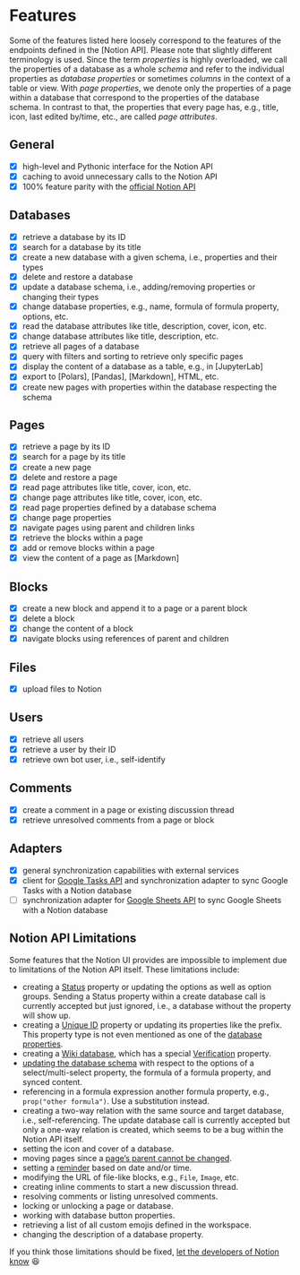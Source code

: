 # Features

Some of the features listed here loosely correspond to the features of the endpoints defined in the [Notion API].
Please note that slightly different terminology is used. Since the term *properties* is highly
overloaded, we call the properties of a database as a whole *schema* and refer to the individual
properties as *database properties* or sometimes *columns* in the context of a table or view.
With *page properties*, we denote only the properties of a page within a database that correspond
to the properties of the database schema. In contrast to that, the properties that every page has, e.g., title,
icon, last edited by/time, etc., are called *page attributes*.

## General

- [x] high-level and Pythonic interface for the Notion API
- [x] caching to avoid unnecessary calls to the Notion API
- [x] 100% feature parity with the [official Notion API]

## Databases

- [x] retrieve a database by its ID
- [x] search for a database by its title
- [x] create a new database with a given schema, i.e., properties and their types
- [x] delete and restore a database
- [x] update a database schema, i.e., adding/removing properties or changing their types
- [x] change database properties, e.g., name, formula of formula property, options, etc.
- [x] read the database attributes like title, description, cover, icon, etc.
- [x] change database attributes like title, description, etc.
- [x] retrieve all pages of a database
- [x] query with filters and sorting to retrieve only specific pages
- [x] display the content of a database as a table, e.g., in [JupyterLab]
- [x] export to [Polars], [Pandas], [Markdown], HTML, etc.
- [x] create new pages with properties within the database respecting the schema

## Pages

- [x] retrieve a page by its ID
- [x] search for a page by its title
- [x] create a new page
- [x] delete and restore a page
- [x] read page attributes like title, cover, icon, etc.
- [x] change page attributes like title, cover, icon, etc.
- [x] read page properties defined by a database schema
- [x] change page properties
- [x] navigate pages using parent and children links
- [x] retrieve the blocks within a page
- [x] add or remove blocks within a page
- [x] view the content of a page as [Markdown]

## Blocks

- [x] create a new block and append it to a page or a parent block
- [x] delete a block
- [x] change the content of a block
- [x] navigate blocks using references of parent and children

## Files

- [x] upload files to Notion

## Users

- [x] retrieve all users
- [x] retrieve a user by their ID
- [x] retrieve own bot user, i.e., self-identify

## Comments

- [x] create a comment in a page or existing discussion thread
- [x] retrieve unresolved comments from a page or block

## Adapters

- [x] general synchronization capabilities with external services
- [x] client for [Google Tasks API] and synchronization adapter to sync Google Tasks with a Notion database
- [ ] synchronization adapter for [Google Sheets API] to sync Google Sheets with a Notion database

## Notion API Limitations

Some features that the Notion UI provides are impossible to implement due to limitations of the Notion API itself.
These limitations include:

- creating a [Status] property or updating the options as well as option groups. Sending a Status property within a
  create database call is currently accepted but just ignored, i.e., a database without the property will show up.
- creating a [Unique ID] property or updating its properties like the prefix. This property type is not even mentioned
  as one of the [database properties].
- creating a [Wiki database], which has a special [Verification] property.
- [updating the database schema] with respect to the options of a select/multi-select property, the formula of a
  formula property, and synced content.
- referencing in a formula expression another formula property, e.g., `prop("other formula")`. Use a substitution instead.
- creating a two-way relation with the same source and target database, i.e., self-referencing. The update database call
  is currently accepted but only a one-way relation is created, which seems to be a bug within the Notion API itself.
- setting the icon and cover of a database.
- moving pages since a [page’s parent cannot be changed].
- setting a [reminder] based on date and/or time.
- modifying the URL of file-like blocks, e.g., `File`, `Image`, etc.
- creating inline comments to start a new discussion thread.
- resolving comments or listing unresolved comments.
- locking or unlocking a page or database.
- working with database button properties.
- retrieving a list of all custom emojis defined in the workspace.
- changing the description of a database property.

If you think those limitations should be fixed, [let the developers of Notion know](mailto:developers@makenotion.com) 😆

[Status]: https://developers.notion.com/reference/property-object#status
[Unique ID]: https://developers.notion.com/reference/page-property-values#unique-id
[database properties]: https://developers.notion.com/reference/property-object
[Verification]: https://developers.notion.com/reference/page-property-values#verification
[Wiki database]: https://developers.notion.com/docs/working-with-databases#wiki-databases
[updating the database schema]: https://developers.notion.com/reference/update-a-database#errors
[Google Tasks API]: https://developers.google.com/tasks/overview
[Google Sheets API]: https://developers.google.com/sheets
[page’s parent cannot be changed]: https://developers.notion.com/reference/patch-page
[reminder]: https://www.notion.com/help/reminders
[official Notion API]: https://developers.notion.com/reference/
